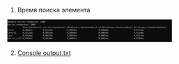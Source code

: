 1. Время поиска элемента

<img src="https://github.com/AndreyZeberg/CSLabs/blob/main/Lab3/%D0%92%D1%80%D0%B5%D0%BC%D1%8F%20%D0%BF%D0%BE%D0%B8%D1%81%D0%BA%D0%B0%20%D1%8D%D0%BB%D0%B5%D0%BC%D0%B5%D0%BD%D1%82%D0%B0.png" width=75% height=75%>

2. [Console output.txt](https://github.com/AndreyZeberg/CSLabs/blob/main/Lab3/Console%20output.txt)
